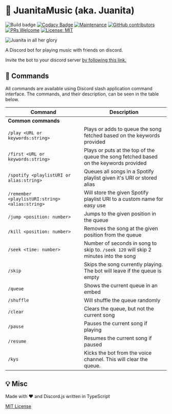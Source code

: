 
# 🎵 JuanitaMusic (aka. Juanita)
![Build badge](https://img.shields.io/github/workflow/status/Angstboksen/JuanitaMusic/Build%20and%20test)
[![Codacy Badge](https://api.codacy.com/project/badge/Grade/6f012ea4b47d45ab88391d2fd7794812)](https://app.codacy.com/gh/Angstboksen/JuanitaMusic?utm_source=github.com&utm_medium=referral&utm_content=Angstboksen/JuanitaMusic&utm_campaign=Badge_Grade)
[![Maintenance](https://img.shields.io/badge/Maintained%3F-yes-green.svg)](https://GitHub.com/AngstBoksen/JuanitaMusic/graphs/commit-activity)
[![GitHub contributors](https://img.shields.io/github/contributors/Angstboksen/JuanitaMusic.svg)](https://GitHub.com/Angstboksen/JuanitaMusic/graphs/contributors/)
[![PRs Welcome](https://img.shields.io/badge/PRs-welcome-brightgreen.svg?style=flat-square)](https://github.com/Angstboksen/JuanitaMusic/pulls)
[![License: MIT](https://img.shields.io/badge/License-MIT-yellow.svg)](./LICENSE)

![Juanita in all her glory](https://cdn.discordapp.com/app-icons/708320525285457950/3dda5c526be85c3a9de9734250d28965.png?size=512)

A Discord bot for playing music with friends on discord. 

Invite the bot to your discord server [by following this link.](https://discord.com/api/oauth2/authorize?client_id=708320525285457950&permissions=8&scope=bot%20applications.commands)

## 📰 Commands

All commands are available using Discord slash application command interface. The commands, and their description, can be seen in the table below.

| Command | Description |
| --- | --- |
| __Common commands__ |
| `/play <URL or keywords:string>` | Plays or adds to queue the song fetched based on the keywords provided | 
| `/first <URL or keywords:string>` | Plays or puts at the top of the queue the song fetched based on the keywords provided | 
| `/spotify <playlistURI or alias:string>` | Queues all songs in a Spotify playlist given it's URI or stored alias |
| `/remember <playlistURI:string> <alias:string>` | Will store the given Spotify playlist URI to a custom name for easy use |
| `/jump <position: number>` | Jumps to the given position in the queue | 
| `/kill <position: number>` | Removes the song at the given position from the queue | 
| `/seek <time: number>` | Number of seconds in song to skip to. `/seek 120` will skip 2 minutes into the song |
| `/skip` | Skips the song currently playing. The bot will leave if the queue is empty |
| `/queue` | Shows the current queue in an embed |
| `/shuffle` | Will shuffle the queue randomly |
| `/clear` | Clears the queue, but not the current song |
| `/pause` | Pauses the current song if playing |
| `/resume` | Resumes the current song if paused |
| `/kys` | Kicks the bot from the voice channel. This will clear the queue.|


## 💡 Misc

Made with ❤️ and Discord.js written in TypeScript

[MIT License](./LICENSE)

